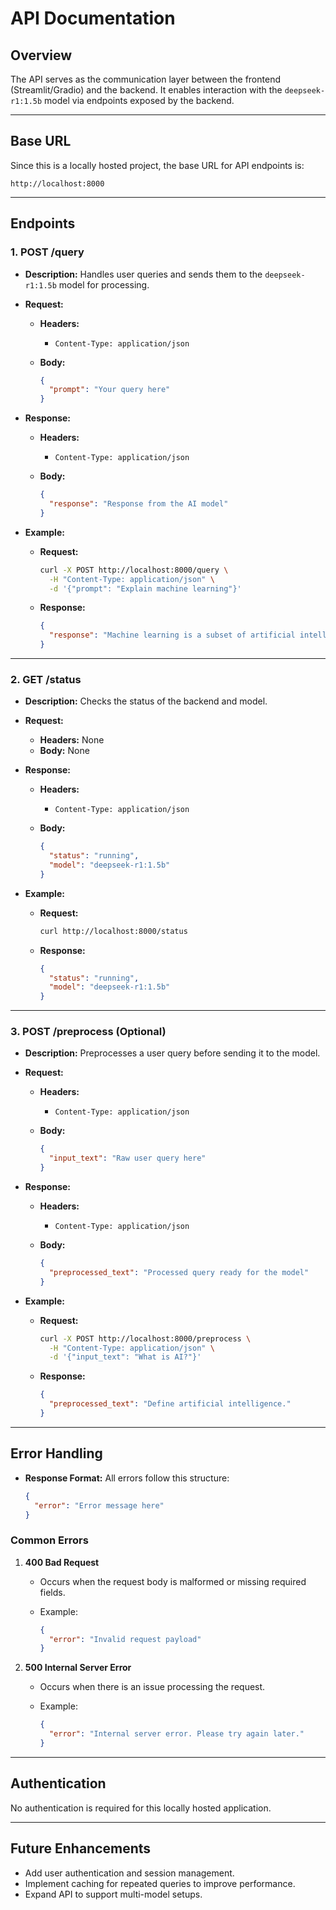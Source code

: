 # API Documentation

## Overview

The API serves as the communication layer between the frontend (Streamlit/Gradio) and the backend. It enables interaction with the `deepseek-r1:1.5b` model via endpoints exposed by the backend.

---

## Base URL

Since this is a locally hosted project, the base URL for API endpoints is:

```
http://localhost:8000
```

---

## Endpoints

### 1. **POST /query**

* **Description:**
  Handles user queries and sends them to the `deepseek-r1:1.5b` model for processing.
* **Request:**

  * **Headers:**

    * `Content-Type: application/json`
  * **Body:**

    ```json
    {
      "prompt": "Your query here"
    }
    ```
* **Response:**

  * **Headers:**

    * `Content-Type: application/json`
  * **Body:**

    ```json
    {
      "response": "Response from the AI model"
    }
    ```
* **Example:**

  * **Request:**

    ```bash
    curl -X POST http://localhost:8000/query \
      -H "Content-Type: application/json" \
      -d '{"prompt": "Explain machine learning"}'
    ```
  * **Response:**

    ```json
    {
      "response": "Machine learning is a subset of artificial intelligence..."
    }
    ```

---

### 2. **GET /status**

* **Description:**
  Checks the status of the backend and model.
* **Request:**

  * **Headers:** None
  * **Body:** None
* **Response:**

  * **Headers:**

    * `Content-Type: application/json`
  * **Body:**

    ```json
    {
      "status": "running",
      "model": "deepseek-r1:1.5b"
    }
    ```
* **Example:**

  * **Request:**

    ```bash
    curl http://localhost:8000/status
    ```
  * **Response:**

    ```json
    {
      "status": "running",
      "model": "deepseek-r1:1.5b"
    }
    ```

---

### 3. **POST /preprocess** (Optional)

* **Description:**
  Preprocesses a user query before sending it to the model.
* **Request:**

  * **Headers:**

    * `Content-Type: application/json`
  * **Body:**

    ```json
    {
      "input_text": "Raw user query here"
    }
    ```
* **Response:**

  * **Headers:**

    * `Content-Type: application/json`
  * **Body:**

    ```json
    {
      "preprocessed_text": "Processed query ready for the model"
    }
    ```
* **Example:**

  * **Request:**

    ```bash
    curl -X POST http://localhost:8000/preprocess \
      -H "Content-Type: application/json" \
      -d '{"input_text": "What is AI?"}'
    ```
  * **Response:**

    ```json
    {
      "preprocessed_text": "Define artificial intelligence."
    }
    ```

---

## Error Handling

* **Response Format:**
  All errors follow this structure:

  ```json
  {
    "error": "Error message here"
  }
  ```

### Common Errors

1. **400 Bad Request**

   * Occurs when the request body is malformed or missing required fields.
   * Example:

     ```json
     {
       "error": "Invalid request payload"
     }
     ```

2. **500 Internal Server Error**

   * Occurs when there is an issue processing the request.
   * Example:

     ```json
     {
       "error": "Internal server error. Please try again later."
     }
     ```

---

## Authentication

No authentication is required for this locally hosted application.

---

## Future Enhancements

* Add user authentication and session management.
* Implement caching for repeated queries to improve performance.
* Expand API to support multi-model setups.
